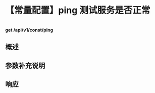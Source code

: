 # 【常量配置】ping 测试服务是否正常

<br />**get /api/v1/const/ping**

## 概述




## 参数补充说明







## 响应
```python
 
```




